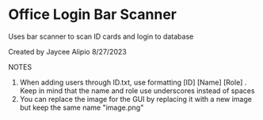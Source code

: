 # Office Login Bar Scanner
 Uses bar scanner to scan ID cards and login to database

Created by Jaycee Alipio 8/27/2023

NOTES
1. When adding users through ID.txt, use formatting [ID] [Name] [Role] . Keep in mind that the name and role use underscores instead of spaces
2. You can replace the image for the GUI by replacing it with a new image but keep the same name "image.png"
